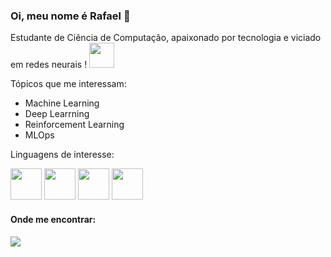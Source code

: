### Oi, meu nome é Rafael 👋

Estudante de Ciência de Computação, apaixonado por tecnologia e viciado em redes neurais ! <img weight=40 height=40 src=https://github.com/Saka30/Saka30/assets/104368468/e2853aeb-fd5a-47fd-b9da-d164d85f0730/>



Tópicos que me interessam:
  * Machine Learning
  * Deep Learrning
  * Reinforcement Learning
  * MLOps

Linguagens de interesse:

<div display="inline">
  <img width="50" height="50" src="https://cdn.jsdelivr.net/gh/devicons/devicon/icons/python/python-original.svg" />
  <img width="50" height="50" src="https://cdn.jsdelivr.net/gh/devicons/devicon/icons/cplusplus/cplusplus-original.svg" />
  <img width="50" height="50" src="https://cdn.jsdelivr.net/gh/devicons/devicon/icons/go/go-original-wordmark.svg" />
  <img width="50" height="50" src="https://cdn.jsdelivr.net/gh/devicons/devicon/icons/julia/julia-original-wordmark.svg" />
   
</div>

#### Onde me encontrar:
<a href=https://www.linkedin.com/in/dev-rafael-sakatauskas >
  <img src="https://img.shields.io/badge/linkedin-%230077B5.svg?style=for-the-badge&logo=linkedin&logoColor=white" />
</a>
  

          


